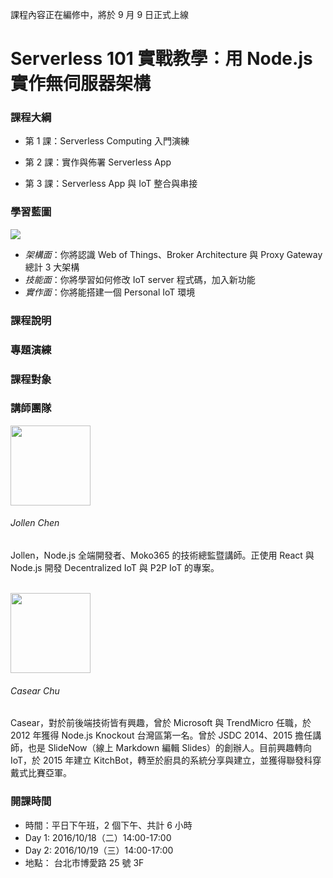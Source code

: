 <p class="lead">課程內容正在編修中，將於 9 月 9 日正式上線</p>

<h1 class="hide">Serverless 101 實戰教學：用 Node.js 實作無伺服器架構</h1>

### 課程大綱

* 第 1 課：Serverless Computing 入門演練

* 第 2 課：實作與佈署 Serverless App
 
* 第 3 課：Serverless App 與 IoT 整合與串接

### 學習藍圖

![](https://cloud.githubusercontent.com/assets/1126021/13871103/b0f09960-ed1c-11e5-810b-33f4aa8f0e70.png)

* *架構面*：你將認識 Web of Things、Broker Architecture 與 Proxy Gateway 總計 3 大架構
* *技能面*：你將學習如何修改 IoT server 程式碼，加入新功能
* *實作面*：你將能搭建一個 Personal IoT 環境

### 課程說明

### 專題演練
 
### 課程對象

### 講師團隊

<div>
<img src="https://avatars1.githubusercontent.com/u/1126021?v=3&s=400" width="128" height="128" class="img-circle img-responsive pull-left">
<h6>Jollen Chen </h6>
<p>Jollen，Node.js 全端開發者、Moko365 的技術總監暨講師。正使用 React 與 Node.js 開發 Decentralized IoT 與 P2P IoT 的專案。</p>
</div>

<br >
<div>
<img src="https://avatars0.githubusercontent.com/u/2017447?v=3&amp;s=460" width="128" height="128" class="img-circle img-responsive pull-left">
<h6>Casear Chu</h6>
<p>Casear，對於前後端技術皆有興趣，曾於 Microsoft 與 TrendMicro 任職，於 2012 年獲得 Node.js Knockout 台灣區第一名。曾於 JSDC 2014、2015 擔任講師，也是 SlideNow（線上 Markdown 編輯 Slides）的創辦人。目前興趣轉向 IoT，於 2015 年建立 KitchBot，轉至於廚具的系統分享與建立，並獲得聯發科穿戴式比賽亞軍。</p>
</div>

### 開課時間

* 時間：平日下午班，2 個下午、共計 6 小時
 * Day 1: 2016/10/18（二）14:00-17:00
 * Day 2: 2016/10/19（三）14:00-17:00
* 地點： 台北市博愛路 25 號 3F

